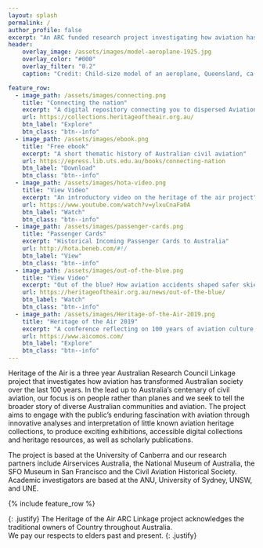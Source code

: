 ```yaml
---
layout: splash
permalink: /
author_profile: false
excerpt: "An ARC funded research project investigating how aviation has transformed Australian society over the last 100 years."
header:
    overlay_image: /assets/images/model-aeroplane-1925.jpg
    overlay_color: "#000"
    overlay_filter: "0.2"
    caption: "Credit: Child-size model of an aeroplane, Queensland, ca. 1925, John Oxley Library, State Library of Queensland, <[https://trove.nla.gov.au/version/47951277](https://trove.nla.gov.au/version/47951277)>"

feature_row:
  - image_path: /assets/images/connecting.png
    title: "Connecting the nation"
    excerpt: "A digital repository connecting you to dispersed Aviation heritage collections"
    url: https://collections.heritageoftheair.org.au/
    btn_label: "Explore"
    btn_class: "btn--info"
  - image_path: /assets/images/ebook.png
    title: "Free ebook"
    excerpt: "A short thematic history of Australian civil aviation"
    url: https://epress.lib.uts.edu.au/books/connecting-nation
    btn_label: "Download"
    btn_class: "btn--info"
  - image_path: /assets/images/hota-video.png
    title: "View Video"
    excerpt: "An introductory video on the heritage of the air project"
    url: https://www.youtube.com/watch?v=ylxuCnaFa0A
    btn_label: "Watch"
    btn_class: "btn--info"
  - image_path: /assets/images/passenger-cards.png
    title: "Passenger Cards"
    excerpt: "Historical Incoming Passenger Cards to Australia"
    url: http://hota.beneb.com/#!/
    btn_label: "View"
    btn_class: "btn--info"
  - image_path: /assets/images/out-of-the-blue.png
    title: "View Video"
    excerpt: "Out of the blue? How aviation accidents shaped safer skies"
    url: https://heritageoftheair.org.au/news/out-of-the-blue/
    btn_label: "Watch"
    btn_class: "btn--info"
  - image_path: /assets/images/Heritage-of-the-Air-2019.png
    title: "Heritage of the Air 2019"
    excerpt: "A conference reflecting on 100 years of aviation culture, history, heritage and design."
    url: https://www.aicomos.com/
    btn_label: "Explore"
    btn_class: "btn--info"
---
```


Heritage of the Air is a three year Australian Research Council Linkage project that investigates how aviation has transformed Australian society over the last 100 years. In the lead up to Australia’s centenary of civil aviation, our focus is on people rather than planes and we seek to tell the broader story of diverse Australian communities and aviation. The project aims to engage with the public’s enduring fascination with aviation through innovative analyses and interpretation of little known aviation heritage collections, to produce exciting exhibitions, accessible digital collections and heritage resources, as well as scholarly publications.

The project is based at the University of Canberra and our research partners include Airservices Australia, the National Museum of Australia, the SFO Museum in San Francisco and the Civil Aviation Historical Society. Academic investigators are based at the ANU, University of Sydney, UNSW, and UNE.

{% include feature_row %}

{: .justify}
The Heritage of the Air ARC Linkage project acknowledges the traditional owners of Country throughout Australia.  
We pay our respects to elders past and present.
{: .justify}